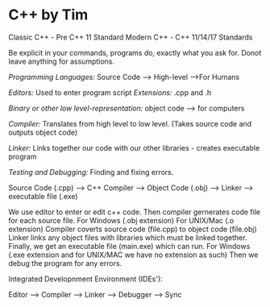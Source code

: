 # C++ by Tim

Classic C++ - Pre C++ 11 Standard
Modern C++ - C++ 11/14/17 Standards

Be explicit in your commands, programs do, exactly what you ask for.
Donot leave anything for assumptions.

*Programming Languages:* Source Code --> High-level -->For Humans

*Editors:* Used to enter program script
*Extensions:* .cpp and .h

*Binary or other low level-representation:* object code --> for computers

*Compiler:* Translates from high level to low level.
(Takes source code and outputs object code)

*Linker:* Links together our code with our other libraries
    - creates executable program

*Testing and Debugging:* Finding and fixing errors.

Source Code (.cpp) --> C++ Compiler  --> Object Code (.obj) --> Linker --> executable file (.exe)

We use editor to enter or edit c++ code. Then compiler gernerates code file 
for each source file. For Windows (.obj extension) For UNIX/Mac (.o extension)
Compiler coverts source code (file.cpp) to object code (file.obj)
Linker links any object files with libraries which must be linked together.
Finally, we get an executable file (main.exe) which can run.
For Windows (.exe extension and for UNIX/MAC we have no extension as such)
Then we debug the program for any errors.

Integrated Developnment Environment (IDEs'): 

Editor --> Compiler --> Linker --> Debugger --> Sync

















